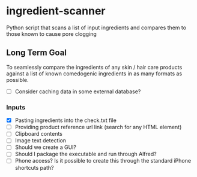 # ingredient-scanner

Python script that scans a list of input ingredients and compares them to those known to cause pore clogging

## Long Term Goal

To seamlessly compare the ingredients of any skin / hair care products against a list of known comedogenic ingredients
in as many formats as possible.

- [ ] Consider caching data in some external database?

### Inputs

- [x] Pasting ingredients into the check.txt file
- [ ] Providing product reference url link (search for any HTML element)
- [ ] Clipboard contents
- [ ] Image text detection
- [ ] Should we create a GUI?
- [ ] Should I package the executable and run through Alfred?
- [ ] Phone access? Is it possible to create this through the standard iPhone shortcuts path?
